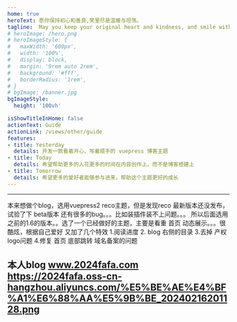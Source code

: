 ```yaml
---
home: true
heroText: 愿你保持初心和善良,笑里尽是温暖与坦荡。
tagline:  May you keep your original heart and kindness, and smile with warmth and magnanimity.
# heroImage: /hero.png
# heroImageStyle: {
#   maxWidth: '600px',
#   width: '100%',
#   display: block,
#   margin: '9rem auto 2rem',
#   background: '#fff',
#   borderRadius: '1rem',
# }
# bgImage: /banner.jpg
bgImageStyle:
  height: '100vh'

isShowTitleInHome: false
actionText: Guide
actionLink: /views/other/guide
features:
- title: Yesterday
  details: 开发一款看着开心、写着顺手的 vuepress 博客主题
- title: Today
  details: 希望帮助更多的人花更多的时间在内容创作上，而不是博客搭建上
- title: Tomorrow
  details: 希望更多的爱好者能够参与进来，帮助这个主题更好的成长
---
```

---
本来想做个blog，选用vuepress2 reco主题，但是发现reco 最新版本还没发布，试验了下 beta版本 还有很多的bug。。。比如装插件装不上问题。。。
所以后面选用之前的1.6的版本。。选了一个已经做好的主题，主要是看重 首页 动态展示。。。很酷炫，根据自己爱好 又加了几个特效
1.阅读进度
2. blog 右侧的目录
3.去掉 产权logo问题
4.修复 首页 底部跳转 域名备案的问题

本人blog  www.2024fafa.com
https://2024fafa.oss-cn-hangzhou.aliyuncs.com/%E5%BE%AE%E4%BF%A1%E6%88%AA%E5%9B%BE_20240216201128.png
---
